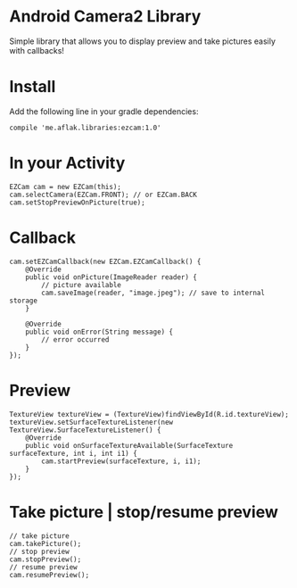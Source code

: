 # Android Camera2 Library
Simple library that allows you to display preview and take pictures easily with callbacks!

# Install

Add the following line in your gradle dependencies:

	compile 'me.aflak.libraries:ezcam:1.0'
  
# In your Activity

    EZCam cam = new EZCam(this);
    cam.selectCamera(EZCam.FRONT); // or EZCam.BACK
    cam.setStopPreviewOnPicture(true);
  
# Callback

	cam.setEZCamCallback(new EZCam.EZCamCallback() {
	    @Override
	    public void onPicture(ImageReader reader) {
	        // picture available
	        cam.saveImage(reader, "image.jpeg"); // save to internal storage
	    }
	
	    @Override
	    public void onError(String message) {
	        // error occurred
	    }
	});
	
# Preview

	TextureView textureView = (TextureView)findViewById(R.id.textureView);
	textureView.setSurfaceTextureListener(new TextureView.SurfaceTextureListener() {
	    @Override
	    public void onSurfaceTextureAvailable(SurfaceTexture surfaceTexture, int i, int i1) {
	        cam.startPreview(surfaceTexture, i, i1);
	    }
	});
	
# Take picture | stop/resume preview

	// take picture
	cam.takePicture();
	// stop preview
	cam.stopPreview();
	// resume preview
	cam.resumePreview();

